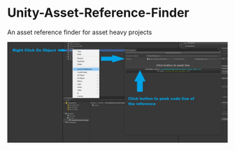 # Unity-Asset-Reference-Finder

An asset reference finder for asset heavy projects

![Alt text](687474703a2f2f6936372e74696e797069632e636f6d2f323369396f68632e6a7067.jpg)

